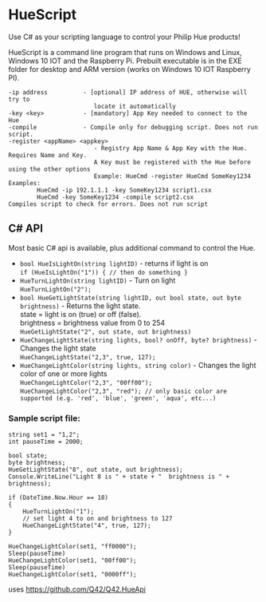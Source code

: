 # HueScript
Use C# as your scripting language to control your Philip Hue products!

HueScript is a command line program that runs on Windows and Linux, Windows 10 IOT and the Raspberry Pi. 
Prebuilt executable is in the EXE folder for desktop and ARM version (works on Windows 10 IOT Raspberry PI).

```
-ip address          - [optional] IP address of HUE, otherwise will try to
                        locate it automatically
-key <key>           - [mandatory] App Key needed to connect to the Hue
-compile             - Compile only for debugging script. Does not run script.
-register <appName> <appkey>
                        - Registry App Name & App Key with the Hue. Requires Name and Key.
                        A Key must be registered with the Hue before using the other options
                        Example: HueCmd -register HueCmd SomeKey1234
Examples:
        HueCmd -ip 192.1.1.1 -key SomeKey1234 script1.csx
        HueCmd -key SomeKey1234 -compile script2.csx            Compiles script to check for errors. Does not run script
```

## C# API
Most basic C# api is available, plus additional command to control the Hue.

 - `bool HueIsLightOn(string lightID)` - returns if light is on <br />
`if (HueIsLightOn("1")) { // then do something }`
 - `HueTurnLightOn(string lightID)` - Turn on light <br />
 `HueTurnLightOn("2");`
 - `bool HueGetLightState(string lightID, out bool state, out byte brightness)` - Returns the light state. <br />
 state = light is on (true) or off (false). <br />
 brightness = brightness value from 0 to 254 <br />
`HueGetLightState("2", out state, out brightness)`
 - `HueChangeLightState(string lights, bool? onOff, byte? brightness)` - Changes the light state <br />
 `HueChangeLightState("2,3", true, 127);`
 - `HueChangeLightColor(string lights, string color)` - Changes the light color of one or more lights <br />
 `HueChangeLightColor("2,3", "00ff00");` <br />
 `HueChangeLightColor("2,3", "red"); // only basic color are supported (e.g. 'red', 'blue', 'green', 'aqua', etc...)`


### Sample script file:

```
string set1 = "1,2";
int pauseTime = 2000;

bool state;
byte brightness;
HueGetLightState("8", out state, out brightness);
Console.WriteLine("Light 8 is " + state + "  brightness is " + brightness);

if (DateTime.Now.Hour == 18)
{
    HueTurnLightOn("1");
    // set light 4 to on and brightness to 127
    HueChangeLightState("4", true, 127);
}

HueChangeLightColor(set1, "ff0000");
Sleep(pauseTime)
HueChangeLightColor(set1, "00ff00");
Sleep(pauseTime)
HueChangeLightColor(set1, "0000ff");
```

uses https://github.com/Q42/Q42.HueApi
